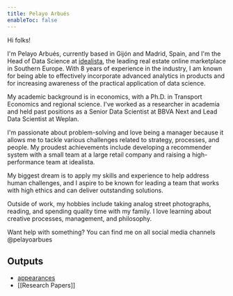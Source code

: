 ```yaml
---
title: Pelayo Arbués
enableToc: false
---
```


Hi folks!

I'm Pelayo Arbués, currently based in Gijón and Madrid, Spain, and I'm the Head of Data Science at [idealista](https://www.idealista.com/), the leading real estate online marketplace in Southern Europe. With 8 years of experience in the industry, I am known for being able to effectively incorporate advanced analytics in products and for increasing awareness of the practical application of data science. 

My academic background is in economics, with a Ph.D. in Transport Economics and regional science. I've worked as a researcher in academia and held past positions as a Senior Data Scientist at BBVA Next and Lead Data Scientist at Weplan.

I'm passionate about problem-solving and love being a manager because it allows me to tackle various challenges related to strategy, processes, and people. My proudest achievements include developing a recommender system with a small team at a large retail company and raising a high-performance team at idealista.

My biggest dream is to apply my skills and experience to help address human challenges, and I aspire to be known for leading a team that works with high ethics and can deliver outstanding solutions.

Outside of work, my hobbies include taking analog street photographs, reading, and spending quality time with my family. I love learning about creative processes, management, and philosophy.  

Want help with something? You can find me on all social media channels @pelayoarbues

## Outputs
- [appearances](content/03.%20Outputs/Public%20Appearances/appearances.md)
- [[Research Papers]]
